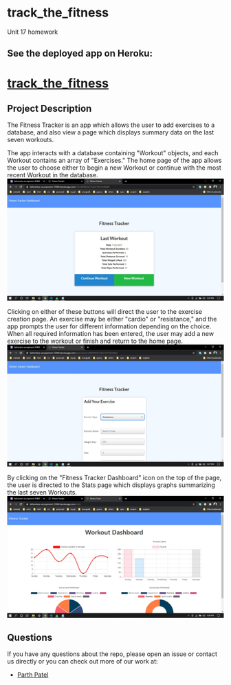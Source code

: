 # track_the_fitness

Unit 17 homework

## See the deployed app on Heroku:

[ track_the_fitness live]: https://fathomless-escarpment-35960.herokuapp.com/

# [track_the_fitness][track_the_fitness live]

## Project Description

The Fitness Tracker is an app which allows the user to add exercises to a database, and also view a page which displays summary data on the last seven workouts.

The app interacts with a database containing "Workout" objects, and each Workout contains an array of "Exercises." The home page of the app allows the user to choose either to begin a new Workout or continue with the most recent Workout in the database.
![Screenshot 1](https://github.com/parth167/track_the_fitness/blob/main/public/assets/image/exersise.jpg)

Clicking on either of these buttons will direct the user to the exercise creation page. An exercise may be either "cardio" or "resistance," and the app prompts the user for different information depending on the choice. When all required information has been entered, the user may add a new exercise to the workout or finish and return to the home page.
![Screenshot 2](https://github.com/parth167/track_the_fitness/blob/main/public/assets/image/caedio.jpg)

By clicking on the "Fitness Tracker Dashboard" icon on the top of the page, the user is directed to the Stats page which displays graphs summarizing the last seven Workouts.
![Screenshot 3](https://github.com/parth167/track_the_fitness/blob/main/public/assets/image/stats.jpg)

## Questions

If you have any questions about the repo, please open an issue or contact us directly or you can check out more of our work at:

- [Parth Patel](https://github.com/parth167)
